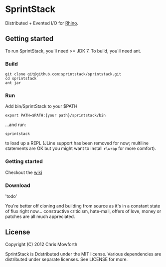 # SprintStack

Distributed + Evented I/O for [Rhino](http://www.mozilla.org/rhino/).

## Getting started

To run SprintStack, you'll need >= JDK 7. To build, you'll need ant.

### Build

    git clone git@github.com:sprintstack/sprintstack.git
    cd sprintstack
    ant jar

### Run

Add bin/SprintStack to your $PATH

    export PATH=$PATH:{your path}/sprintstack/bin

...and run:

    sprintstack

to load up a REPL (JLine support has been removed for now; multiline statements are OK but you might want to install `rlwrap` for more comfort).

### Getting started

Checkout the [wiki](wiki)

### Download

'todo'

You're better off cloning and building from source as it's in a constant state of flux right now... constructive criticism, hate-mail, offers of love, money or patches are all much appreciated.

## License

Copyright (C) 2012 Chris Mowforth

SprintStack is Ddstributed under the MIT license. Various dependencies are distributed under separate licenses. See LICENSE for more.

